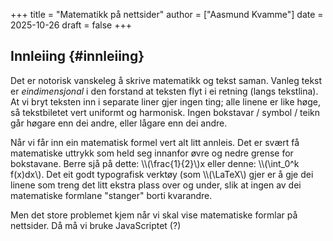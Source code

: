 +++
title = "Matematikk på nettsider"
author = ["Aasmund Kvamme"]
date = 2025-10-26
draft = false
+++

## Innleiing {#innleiing}

Det er notorisk vanskeleg å skrive matematikk og tekst saman. Vanleg tekst er _eindimensjonal_ i den forstand at teksten flyt i ei retning (langs tekstlina). At vi bryt teksten inn i separate liner gjer ingen ting; alle linene er like høge, så tekstbiletet vert uniformt og harmonisk. Ingen bokstavar / symbol / teikn går høgare enn dei andre, eller lågare enn dei andre.

Når vi får inn ein matematisk formel vert alt litt annleis. Det er svært få matematiske uttrykk som held seg innanfor øvre og nedre grense for bokstavane. Berre sjå på dette: \\\\(\frac{1}{2}\\\)x eller denne: \\\\(\int\_0^k f(x)dx\\\). Det eit godt typografisk verktøy (som \\\\(\LaTeX\\\) gjer er å gje dei linene som treng det litt ekstra plass over og under, slik at ingen av dei matematiske formlane "stanger" borti kvarandre.

Men det store problemet kjem når vi skal vise matematiske formlar på nettsider. Då må vi bruke JavaScriptet (?)
